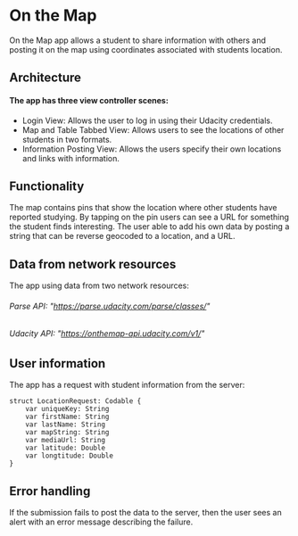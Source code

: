 # On the Map
On the Map app allows a student to share information with others and posting it on the map using coordinates associated with students location. 

## Architecture
#### The app has three view controller scenes:
- Login View: Allows the user to log in using their Udacity credentials.
- Map and Table Tabbed View: Allows users to see the locations of other students in two formats.  
- Information Posting View: Allows the users specify their own locations and links with information.

## Functionality
The map contains pins that show the location where other students have reported studying. By tapping on the pin users can see a URL for something the student finds interesting. The user able to add his own data by posting a string that can be reverse geocoded to a location, and a URL.

## Data from network resources
The app using data from two network resources:
###### Parse API: "https://parse.udacity.com/parse/classes/"
###### Udacity API: "https://onthemap-api.udacity.com/v1/"

## User information
The app has a request with student information from the server:
```
struct LocationRequest: Codable {
    var uniqueKey: String
    var firstName: String
    var lastName: String
    var mapString: String
    var mediaUrl: String
    var latitude: Double
    var longtitude: Double
}
```
## Error handling
If the submission fails to post the data to the server, then the user sees an alert with an error message describing the failure.

